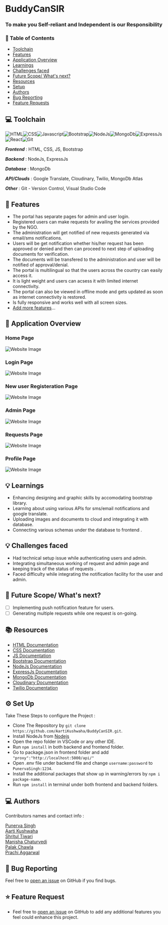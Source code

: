 # BuddyCanSIR
### To make you Self-reliant and Independent is our Responsibility

### 📌 Table of Contents
* [Toolchain](#toolchain)
* [Features](#features)
* [Application Overview](#overview)
* [Learnings](#learning)
* [Challenges faced](#challenges)
* [Future Scope/ What's next?](#scope)
* [Resources](#resources)
* [Setup](#setup)
* [Authors](#authors)
* [Bug Reporting](#bug)
* [Feature Requests](#feature-request)


<a id="toolchain"></a>
## 💻 Toolchain

<img alt="HTML" src="https://img.shields.io/badge/html5-%23E34F26.svg?style=for-the-badge&logo=html5&logoColor=white"/><img alt="CSS" src="https://img.shields.io/badge/css3-%231572B6.svg?style=for-the-badge&logo=css3&logoColor=white"/><img alt="Javascript" src="https://img.shields.io/badge/javascript-%23323330.svg?style=for-the-badge&logo=javascript&logoColor=%23F7DF1E"/><img alt="Bootstrap" src="https://img.shields.io/badge/bootstrap-%23563D7C.svg?style=for-the-badge&logo=bootstrap&logoColor=white"/><img alt="NodeJs" src="https://img.shields.io/badge/Node.js-%23000.svg?style=for-the-badge&logo=node.js&logoColor=white"/><img alt="MongoDb" src="https://img.shields.io/badge/MongoDB-%2307405e.svg?style=for-the-badge&logo=mongodb&logoColor=white" /><img alt="ExpressJs" src="https://img.shields.io/badge/Express.js-%23E34F26.svg?style=for-the-badge&logo=expressjs&logoColor=%23F7DF1E"/><img alt="React" src="https://img.shields.io/badge/React-0078d7.svg?style=for-the-badge&logo=react&logoColor=white"/><img alt="Git" src="https://img.shields.io/badge/git-%23F05033.svg?style=for-the-badge&logo=git&logoColor=white"/>

***Frontend*** : HTML, CSS, JS, Bootstrap

***Backend*** : NodeJs, ExpressJs

***Database*** : MongoDb

***API/Clouds*** : Google Translate, Cloudinary, Twilio, MongoDb Atlas

***Other*** : Git - Version Control, Visual Studio Code


<a id="features"></a>
## 🚀 Features
- The portal has separate pages for admin and user login.
- Registered users can make requests for availing the services provided by the NGO.
- The administration will get notified of new requests generated via email/sms notifications.
- Users will be get notification whether his/her request has been approved or denied and then can proceed to next step of uploading documents for verification.
- The documents will be transfered to the administration and user will be notified of approval/denial.
- The portal is multilingual so that the users across the country can easily access it.
- It is light weight and users can acsess it with limited internet connectivity.
- The portal can also be viewed in offline mode and gets updated as soon as internet connectivity is restored.
- Is fully responsive and works well with all screen sizes.
- [Add more features](#feature-request)...

<a id="overview"></a>
## 📖 Application Overview
### Home Page
![Website Image]()
### Login Page 
![Website Image]()
### New user Registeration Page
![Website Image]()
### Admin Page
![Website Image]()
### Requests Page
![Website Image]()
### Profile Page
![Website Image]()


<a id="learning"></a>
## 💡 Learnings
- Enhancing designing and graphic skills by accomodating bootstrap library.
- Learning about using various APIs for sms/email notifications and google translate.
- Uploading images and documents to cloud and integrating it with database.
- Connecting various schemas under the database to frontend .

<a id="challenges"></a>
## 💡 Challenges faced
- Had technical setup issue while authenticating users and admin.
- Integrating simultaneous working of request and admin page and keeping track of the status of requests .
- Faced difficulty while integrating the notification facility for the user and admin.

<a id="scope"></a>
## 🚧 Future Scope/ What's next?
- [ ] Implementing push notification feature for users.
- [ ] Generating multiple requests while one request is on-going.

<a id="resources"></a>
## 📚 Resources

- [HTML Documentation](https://developer.mozilla.org/en-US/docs/Web/HTML)
- [CSS Documentation](https://developer.mozilla.org/en-US/docs/Web/CSS)
- [JS Documentation](https://developer.mozilla.org/en-US/docs/Web/JavaScript)
- [Bootstrap Documentation](https://getbootstrap.com/docs/4.1/getting-started/introduction/)
- [NodeJs Documentation](https://nodejs.dev/learn)
- [ExpressJs Documentation](https://expressjs.com/en/guide/routing.html)
- [MongoDb Documentation](https://www.mongodb.com/docs/atlas/getting-started/)
- [Cloudinary Documentation](https://cloudinary.com/documentation/image_video_and_file_upload)
- [Twilio Documentation](https://www.twilio.com/docs/messaging/twiml/message)


<a id="setup"></a>
## ⚙️ Set Up

Take These Steps to configure the Project :

* Clone The Repository by `git clone https://github.com/AartiKushwaha/BuddyCanSIR.git`.
* Install NodeJs from [Nodejs](https://nodejs.org/en/)
* Open the repo folder in VSCode or any other IDE.
* Run `npm install` in both backend and frontend folder.
* Go to package.json in frontend folder and add `"proxy":"http://localhost:5000/api/"`
* Open .env file under backend file and change `username:password` to `PunervaSingh:1234`.
* Install the additional packages that show up in warning/errors by `npm i package-name`.
* Run `npm install` in terminal under both frontend and backend folders.



<a id="authors"></a>
## 💻 Authors

Contributors names and contact info :

[Punerva Singh](https://github.com/punervasingh)
<br>
[Aarti Kushwaha](https://github.com/AartiKushwaha)
<br>
[Shritul Tiwari](https://github.com/Shritul)
<br>
[Manisha Chaturvedi](https://github.com/manisha1904)
<br>
[Palak Chawla](https://github.com/PalakChaw)
<br>
[Prachi Aggarwal](https://github.com/prachi-io)
<br>

<a id="bug"></a>
## 🐛 Bug Reporting
Feel free to [open an issue](https://github.com/AartiKushwaha/BuddyCanSIR/issues) on GitHub if you find bugs.

<a id="feature-request"></a>
## ⭐ Feature Request
- Feel free to [open an issue](https://github.com/AartiKushwaha/BuddyCanSIR/issues) on GitHub to add any additional features you feel could enhance this project.  

